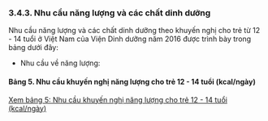 ### 3.4.3. Nhu cầu năng lượng và các chất dinh dưỡng
Nhu cầu năng lượng và các chất dinh dưỡng theo khuyến nghị cho trẻ từ 12 - 14 tuổi ở Việt Nam của Viện Dinh dưỡng năm 2016 được trình bày trong bảng dưới đây:
- Nhu cầu về năng lượng:
#### Bảng 5. Nhu cầu khuyến nghị năng lượng cho trẻ 12 - 14 tuổi (kcal/ngày)
[Xem bảng 5: Nhu cầu khuyến nghị năng lượng cho trẻ 12 - 14 tuổi (kcal/ngày)](#bai1_bang5_12-14tuoi)

